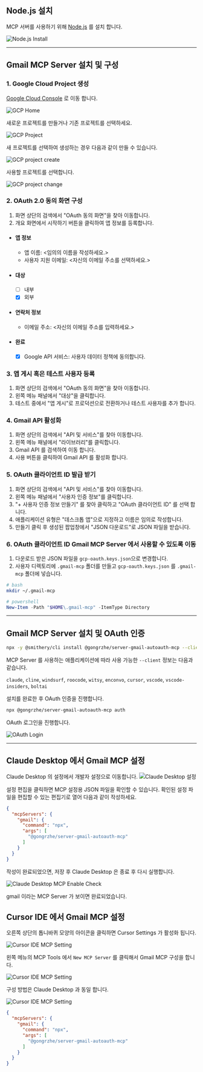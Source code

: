 
## Node.js 설치

MCP 서버를 사용하기 위해 [Node.js](https://nodejs.org/ko/download/) 를 설치 합니다.

![Node.js Install](./images/nodejs_install.png)

---

## Gmail MCP Server 설치 및 구성

### 1. Google Cloud Project 생성

[Google Cloud Console](https://console.cloud.google.com/) 로 이동 합니다.

![GCP Home](./images/gcp_home.png)

새로운 프로젝트를 만들거나 기존 프로젝트를 선택하세요.

![GCP Project](./images/gcp_project_select.png)

새 프로젝트를 선택하여 생성하는 경우 다음과 같이 만들 수 있습니다.

![GCP project create](./images/gcp_project_create.png)

사용할 프로젝트를 선택합니다.

![GCP project change](./images/gcp_project_change.png)

### 2. OAuth 2.0 동의 화면 구성
1. 화면 상단의 검색에서 "OAuth 동의 화면"을 찾아 이동합니다.
2. 개요 화면에서 시작하기 버튼을 클릭하여 앱 정보를 등록합니다.

- #### 앱 정보
  - 앱 이름: <임의의 이름을 작성하세요.>
  - 사용자 지원 이메일: <자신의 이메일 주소를 선택하세요.>
- #### 대상
  - [ ] 내부
  - [x] 외부
- #### 연락처 정보
  - 이메일 주소: <자신의 이메일 주소를 입력하세요.>
- #### 완료
  - [x] Google API 서비스: 사용자 데이터 정책에 동의합니다.

### 3. 앱 게시 혹은 테스트 사용자 등록
1. 화면 상단의 검색에서 "OAuth 동의 화면"을 찾아 이동합니다.
2. 왼쪽 메뉴 패널에서 "대상"을 클릭합니다.
3. 테스트 중에서 "앱 게시"로 프로덕션으로 전환하거나 테스트 사용자를 추가 합니다.

### 4. Gmail API 활성화
1. 화면 상단의 검색에서 "API 및 서비스"를 찾아 이동합니다.
2. 왼쪽 메뉴 패널에서 "라이브러리"를 클릭합니다.
3. Gmail API 를 검색하여 이동 합니다.
4. 사용 버튼을 클릭하여 Gmail API 를 활성화 합니다.

### 5. OAuth 클라이언트 ID 발급 받기
1. 화면 상단의 검색에서 "API 및 서비스"를 찾아 이동합니다.
2. 왼쪽 메뉴 패널에서 "사용자 인증 정보"를 클릭합니다.
3. "+ 사용자 인증 정보 만들기" 를 찾아 클릭하고 "OAuth 클라이언트 ID" 를 선택 합니다.
4. 애플리케이션 유형은 "데스크톱 앱"으로 지정하고 이름은 임의로 작성합니다.
5. 만들기 클릭 후 생성된 팝업창에서 "JSON 다운로드"로 JSON 파일을 받습니다.

### 6. OAuth 클라이언트 ID Gmail MCP Server 에서 사용할 수 있도록 이동
1. 다운로드 받은 JSON 파일을 `gcp-oauth.keys.json`으로 변경합니다.
2. 사용자 디렉토리에 `.gmail-mcp` 폴더를 만들고 `gcp-oauth.keys.json` 를 `.gmail-mcp` 폴더에 넣습니다.

``` bash
# bash
mkdir ~/.gmail-mcp
```

``` ps1
# powershell
New-Item -Path "$HOME\.gmail-mcp" -ItemType Directory
```

---

## Gmail MCP Server 설치 및 OAuth 인증

``` bash
npx -y @smithery/cli install @gongrzhe/server-gmail-autoauth-mcp --client <client>
```
MCP Server 를 사용하는 애플리케이션에 따라 사용 가능한 `--client` 정보는 다음과 같습니다.

`claude`, `cline`, `windsurf`, `roocode`, `witsy`, `enconvo`, `cursor`, `vscode`, `vscode-insiders`, `boltai` 

설치를 완료한 후 OAuth 인증을 진행합니다.

``` bash
npx @gongrzhe/server-gmail-autoauth-mcp auth
```
OAuth 로그인을 진행합니다.

![OAuth Login](./images/oauth_login.png)

---

## Claude Desktop 에서 Gmail MCP 설정

Claude Desktop 의 설정에서 개발자 설정으로 이동합니다.
![Claude Desktop 설정](./images/claude_desktop_config.png)

설정 편집을 클릭하면 MCP 설정용 JSON 파일을 확인할 수 있습니다. 확인된 설정 파일을 편집할 수 있는 편집기로 열어 다음과 같이 작성하세요.

``` json
{
  "mcpServers": {
    "gmail": {
      "command": "npx",
      "args": [
        "@gongrzhe/server-gmail-autoauth-mcp"
      ]
    }
  }
}
```

작성이 완료되었으면, 저장 후 Claude Desktop 은 종료 후 다시 실행합니다.

![Claude Desktop MCP Enable Check](./images/claude_desktop_mcp_check.png)

gmail 이라는 MCP Server 가 보이면 완료되었습니다.

## Cursor IDE 에서 Gmail MCP 설정

오른쪽 상단의 톱니바퀴 모양의 아이콘을 클릭하면 Cursor Settings 가 활성화 됩니다.

![Cursor IDE MCP Setting](./images/cursor_mcp_setting.png)

왼쪽 메뉴의 MCP Tools 에서 `New MCP Server` 를 클릭해서 Gmail MCP 구성을 합니다.

![Cursor IDE MCP Setting](./images/cursor_mcp_tools.png)

구성 방법은 Claude Desktop 과 동일 합니다.

![Cursor IDE MCP Setting](./images/cursor_mcp_json.png)

``` json
{
  "mcpServers": {
    "gmail": {
      "command": "npx",
      "args": [
        "@gongrzhe/server-gmail-autoauth-mcp"
      ]
    }
  }
}
```